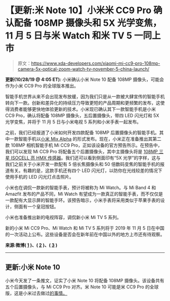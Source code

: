 # 【更新:米 Note 10】小米米 CC9 Pro 确认配备 108MP 摄像头和 5X 光学变焦，11 月 5 日与米 Watch 和米 TV 5 一同上市

> 原文：<https://www.xda-developers.com/xiaomi-mi-cc9-pro-108mp-camera-5x-optical-zoom-watch-tv-november-5-china-launch/>

**更新(10/28/19 @ 4:05 ET):** 小米确认小米 Note 10 配备 108MP 摄像头，可能会作为小米 CC9 Pro 的全球版本推出。

智能手机世界从来不会出现发布放缓，因为我们只是从一款被大肆宣传的智能手机转向下一款。创新和差异化的持续压力导致更短的产品周期和更频繁的发布，这使得消费者能够更快地体验更新的技术。小米现已确认其下一款智能手机是小米 CC9 Pro，确认将配备 108MP 摄像头，五后置摄像头，带四 LED 闪光灯和 5X 光学变焦，并将于 11 月 5 日与小米电视 5 系列和小米手表一起发布。

之前，我们已经报道了小米如何开发四款配备 108MP 后置摄像头的智能手机。其中一款智能手机以[小米 Mix Alpha](https://www.xda-developers.com/xiaomi-mi-mix-alpha-surround-display-china-launch/) 的形式发布。现在，小米正在准备推出其第二款 108MP 相机智能手机 Mi CC9 Pro，正如该设备的官方预告所示。在预告中，我们可以发现 Mi CC9 Pro 将配备五个后置摄像头，其中主摄像头将是 [108MP 三星 ISOCELL 亮 HMX 传感器](https://www.xda-developers.com/samsung-isocell-bright-hmx-108mp-camera-sensor-xiaomi/)。我们还可以看到侧面印有“5X 光学”的字样，这与我们之前关于小米开发一款配有 5 倍长焦摄像头和 50 倍数码变焦的智能手机的报道有关。有趣的是，这款手机还有四个 LED 闪光灯，以防你在光线较差的情况下使用手机的 LED 闪光灯点击照片。

小米也在调侃一款新的智能手表，预计将被称为 Mi Watch。与 Mi Band 4 和 Amazfit 发布的产品不同，Mi Watch 有望成为一款真正的智能手表，而不仅仅是一款配有大显示屏的智能手环。该预告暗示，小米手表将采用类似于苹果手表的设计，侧面有一个皇冠按钮。

小米也准备推出新的电视阵容，调侃新小米 Mi TV 5 系列。

新的小米 Mi CC9 Pro、Mi Watch 和 Mi TV 5 系列将于 2019 年 11 月 5 日在中国的一次活动上公布。这些设备是否会在新年前在中国以外的地方上市还有待观察。

**来源:微博( [1](https://www.weibo.com/2202387347/IdytrtLfn?from=page_1006062202387347_profile&wvr=6&mod=weibotime&type=comment#_rnd1572253727092) )、( [2](https://www.weibo.com/2950733213/Idyu5E5X8?from=page_1006062950733213_profile&wvr=6&mod=weibotime&type=comment#_rnd1572253650803) )、( [3](https://www.weibo.com/5836533026/IdyFBhN9o?from=page_1006065836533026_profile&wvr=6&mod=weibotime&type=comment#_rnd1572253636243) )**

* * *

## 更新:小米 Note 10

小米今天发了一条推文，证实了小米 Note 10 将配备 108MP 摄像头。该设备共有五个后置摄像头，与 Mi CC9 Pro 对齐。米 Note 10 可能是米 CC9 Pro 的全球版，这是小米过去做过[的事情。](https://www.xda-developers.com/xiaomi-mi-9-lite-spain-europe-launch-cc9/)